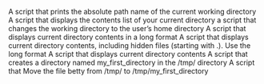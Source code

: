 A script that prints the absolute path name of the current working directory
A script that displays the contents list of your current directory
 a script that changes the working directory to the user’s home directory
A script that displays current directory contents in a long format
A script that displays current directory contents, including hidden files (starting with .). Use the long format
A script that displays current directory contents
A script that creates a directory named my_first_directory in the /tmp/ directory
A script that Move the file betty from /tmp/ to /tmp/my_first_directory
